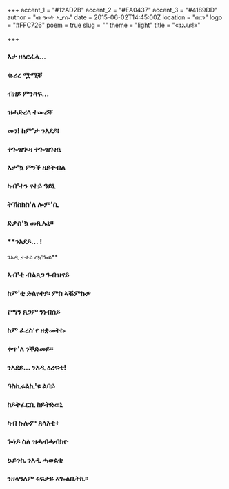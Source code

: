 +++
accent_1 = "#12AD2B"
accent_2 = "#EA0437"
accent_3 = "#4189DD"
author = "ብ ዓወት ኢያሱ"
date = 2015-06-02T14:45:00Z
location = "በርን"
logo = "#FFC726"
poem = true
slug = ""
theme = "light"
title = "«ንእደይ!»"

+++
### **እታ ዘዕርፈላ...** 

### **ቈሪረ ሟሚቐ** 

### **ብዘይ ምንጻፍ...** 

### **ዝሓድረላ ተመሪቐ** 

### **መን! ከም'ታ ንእደይ፧**

###  **ተጐዝጒዛ ተጐዝጉዘኒ** 

### **እታ'ኳ ምንቕ ዘይትብል** 

### **ካብ'ተን ናተይ ዓይኒ** 

### **ትኽስክስ'ለ ሎም'ሲ** 

### **ድቃስ'ኳ መጺኡኒ።** 

### **ንእደይ... !  
ንእዲ ታተይ ዕኳዀይ** 

### **ኣብ'ቲ ብልጸጋ ጉብዝናይ**

### **ከም'ቲ ድልየተይ፡ ምስ ኣቘምኩዎ**

### **የማን ጸጋም ንነብሰይ** 

### **ከም ፈረስ'የ ዘቋመትኩ** 

### **ቀጥ'ለ ንቕድመይ።** 

### **ንእደይ... ንእዲ ዕረፍቲ!** 

### **ዓስኪሩልኪ'ዩ ልበይ**

### **ከይትፈርሲ ከይትድወኒ** 

### **ካብ ኩሎም ጸላእቲ፥**

### **ጐነይ ስለ ዝሓብሓብክዮ** 

### **ኴይንኪ ንእዲ ሓወልቲ**

### **ንዘላዓለም ሩፍታይ ኣጐልቢትኪ።**